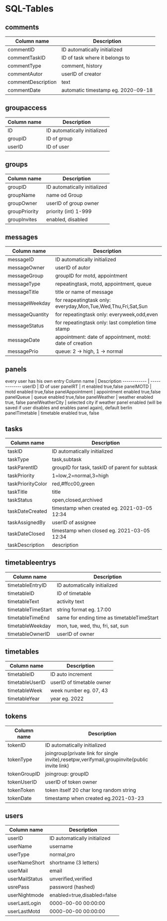 # SQL-Tables

## comments

| Column name        | Description                        |
| ------------------ | ---------------------------------- |
| commentID          | ID automatically initialized       |
| commentTaskID      | ID of task where it belongs to     |
| commentType        | comment, history                   |
| commentAutor       | userID of creator                  |
| commentDescription | text                               |
| commentDate        | automatic timestamp eg. 2020-09-18 |

## groupaccess

| Column name | Description                  |
| ----------- | ---------------------------- |
| ID          | ID automatically initialized |
| groupID     | ID of group                  |
| userID      | ID of user                   |

## groups

| Column name   | Description                  |
| ------------- | ---------------------------- |
| groupID       | ID automatically initialized |
| groupName     | name od Group                |
| groupOwner    | userID of group owner        |
| groupPriority | priority (int) 1-999         |
| groupInvites  | enabled, disabled            |

## messages

| Column name     | Description                                                   |
| --------------- | ------------------------------------------------------------- |
| messageID       | ID automatically initialized                                  |
| messageOwner    | userID of autor                                               |
| messageGroup    | groupID for motd, appointment                                 |
| messageType     | repeatingtask, motd, appointment, queue                       |
| messageTitle    | title or name of message                                      |
| messageWeekday  | for reapeatingtask only: everyday,Mon,Tue,Wed,Thu,Fri,Sat,Sun |
| messageQuantity | for repeatingtask only: everyweek,odd,even                    |
| messageStatus   | for repeatingtask only: last completion time stamp            |
| messageDate     | appointment: date of appointment, motd: date of creation      |
| messagePrio     | queue: 2 -> high, 1 -> normal                                 |

## panels

every user has his own entry
Column name | Description
------------ | -------------
userID | ID of user
panelRT | rt enabled true,false
panelMOTD | motd enabled true,false
panelAppointment | appointment enabled true,false
panelQueue | queue enabled true,false
panelWeather | weather enabled true, false
panelWeatherCity | selected city if weather panel enabled (will be saved if user disables and enables panel again), default berlin
panelTimetable | timetable enabled true, false

## tasks

| Column name       | Description                                    |
| ----------------- | ---------------------------------------------- |
| taskID            | ID automatically initialized                   |
| taskType          | task,subtask                                   |
| taskParentID      | groupID for task, taskID of parent for subtask |
| taskPriority      | 1=low,2=normal,3=high                          |
| taskPriorityColor | red,#ffcc00,green                              |
| taskTitle         | title                                          |
| taskStatus        | open,closed,archived                           |
| taskDateCreated   | timestamp when created eg. 2021-03-05 12:34    |
| taskAssignedBy    | userID of assignee                             |
| taskDateClosed    | timestamp when closed eg. 2021-03-05 12:34     |
| taskDescription   | description                                    |

## timetableentrys

| Column name        | Description                                |
| ------------------ | ------------------------------------------ |
| timetableEntryID   | ID automatically initialized               |
| timetableID        | ID of timetable                            |
| timetableText      | activity text                              |
| timetableTimeStart | string format eg. 17:00                    |
| timetableTimeEnd   | same for ending time as timetableTimeStart |
| timetableWeekday   | mon, tue, wed, thu, fri, sat, sun          |
| timetableOwnerID   | userID of owner                            |

## timetables

| Column name     | Description               |
| --------------- | ------------------------- |
| timetableID     | ID auto increment         |
| timetableUserID | userID of timetable owner |
| timetableWeek   | week number eg. 07, 43    |
| timetableYear   | year eg. 2022             |

## tokens

| Column name  | Description                                                                                  |
| ------------ | -------------------------------------------------------------------------------------------- |
| tokenID      | ID automatically initialized                                                                 |
| tokenType    | joingroup(private link for single invite),resetpw,verifymail,groupinvite(public invite link) |
| tokenGroupID | joingroup: groupID                                                                           |
| tokenUserID  | userID of token owner                                                                        |
| tokenToken   | token itself 20 char long random string                                                      |
| tokenDate    | timestamp when created eg.2021-03-23                                                         |

## users

| Column name    | Description                  |
| -------------- | ---------------------------- |
| userID         | ID automatically initialized |
| userName       | username                     |
| userType       | normal,pro                   |
| userNameShort  | shortname (3 letters)        |
| userMail       | email                        |
| userMailStatus | unverified,verified          |
| usrePass       | password (hashed)            |
| userNightmode  | enabled=true,disabled=false  |
| userLastLogin  | 0000-00-00 00:00:00          |
| userLastMotd   | 0000-00-00 00:00:00          |
